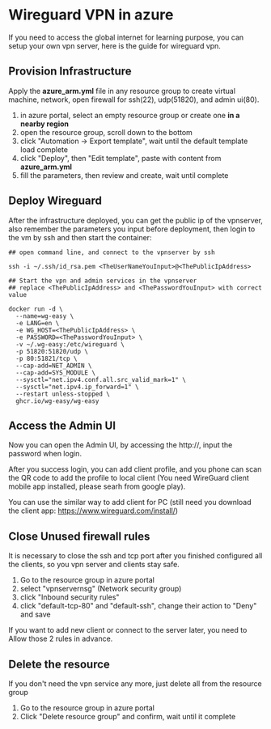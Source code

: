 # Wireguard VPN in azure

If you need to access the global internet for learning purpose, you can setup your own vpn server, here is the guide for wireguard vpn.

## Provision Infrastructure
Apply the **azure_arm.yml** file in any resource group to create virtual machine, network, open firewall for ssh(22), udp(51820), and admin ui(80).

1. in azure portal, select an empty resource group or create one **in a nearby region**
2. open the resource group, scroll down to the bottom
3. click "Automation -> Export template", wait until the default template load complete
4. click "Deploy", then "Edit template", paste with content from **azure_arm.yml**
5. fill the parameters, then review and create, wait until complete

## Deploy Wireguard

After the infrastructure deployed, you can get the public ip of the vpnserver, also remember the parameters you input before deployment, then login to the vm by ssh and then start the container:

```
## open command line, and connect to the vpnserver by ssh

ssh -i ~/.ssh/id_rsa.pem <TheUserNameYouInput>@<ThePublicIpAddress>
```

```
## Start the vpn and admin services in the vpnserver
## replace <ThePublicIpAddress> and <ThePasswordYouInput> with correct value

docker run -d \
  --name=wg-easy \
  -e LANG=en \
  -e WG_HOST=<ThePublicIpAddress> \
  -e PASSWORD=<ThePasswordYouInput> \
  -v ~/.wg-easy:/etc/wireguard \
  -p 51820:51820/udp \
  -p 80:51821/tcp \
  --cap-add=NET_ADMIN \
  --cap-add=SYS_MODULE \
  --sysctl="net.ipv4.conf.all.src_valid_mark=1" \
  --sysctl="net.ipv4.ip_forward=1" \
  --restart unless-stopped \
  ghcr.io/wg-easy/wg-easy
  ```

## Access the Admin UI

Now you can open the Admin UI, by accessing the http://<ThePublicIpAddress>, input the password when login.

After you success login, you can add client profile, and you phone can scan the QR code to add the profile to local client (You need WireGuard client mobile app installed, please searh from google play).

You can use the similar way to add client for PC (still need you download the client app: https://www.wireguard.com/install/)

## Close Unused firewall rules

It is necessary to close the ssh and tcp port after you finished configured all the clients, so you vpn server and clients stay safe.

1. Go to the resource group in azure portal
2. select "vpnservernsg" (Network security group)
3. click "Inbound security rules"
4. click "default-tcp-80" and "default-ssh", change their action to "Deny" and save

If you want to add new client or connect to the server later, you need to Allow those 2 rules in advance.

## Delete the resource

If you don't need the vpn service any more, just delete all from the resource group

1. Go to the resource group in azure portal
2. Click "Delete resource group" and confirm, wait until it complete
